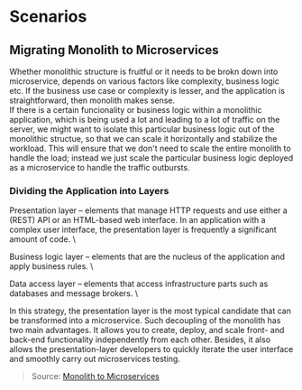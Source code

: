# Scenarios

## Migrating Monolith to Microservices

Whether monolithic structure is fruitful or it needs to be brokn down into microservice, depends on various factors like complexity, business logic etc. If the business use case or complexity is lesser, and the application is straightforward, then monolith makes sense. \
If there is a certain funcionality or business logic within a monolithic application, which is being used a lot and leading to a lot of traffic on the server, we might want to isolate this particular business logic out of the monolithic structue, so that we can scale it horizontally and stabilize the workload. This will ensure that we don't need to scale the entire monolith to handle the load; instead we just scale the particular business logic deployed as a microservice to handle the traffic outbursts.

### Dividing the Application into Layers

Presentation layer – elements that manage HTTP requests and use either a (REST) ​​API or an HTML-based web interface. In an application with a complex user interface, the presentation layer is frequently a significant amount of code. \

Business logic layer – elements that are the nucleus of the application and apply business rules. \

Data access layer – elements that access infrastructure parts such as databases and message brokers. \

In this strategy, the presentation layer is the most typical candidate that can be transformed into a microservice. Such decoupling of the monolith has two main advantages. It allows you to create, deploy, and scale front- and back-end functionality independently from each other. Besides, it also allows the presentation-layer developers to quickly iterate the user interface and smoothly carry out microservices testing.

> Source: [Monolith to Microservices](https://sigma.software/about/media/migrating-monolith-microservices-step-step-guide)
